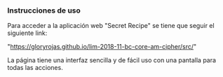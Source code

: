 ### Instrucciones de uso
  Para acceder a la aplicación web "Secret Recipe" se tiene que seguir el siguiente link:

  "https://gloryrojas.github.io/lim-2018-11-bc-core-am-cipher/src/"

  La página tiene una interfaz sencilla y de fácil uso con una pantalla para todas las acciones.